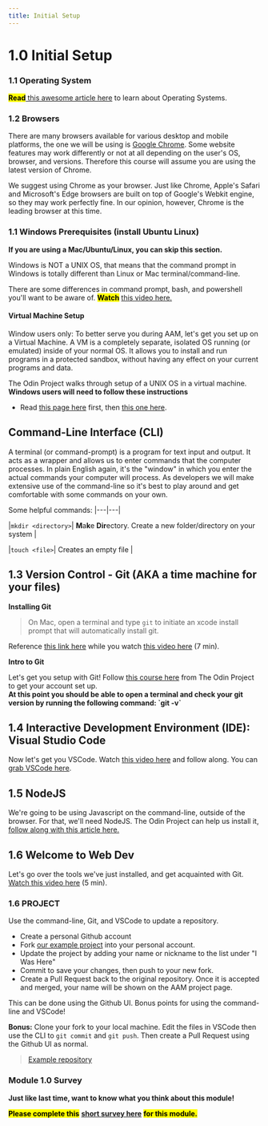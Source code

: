 ```yaml
---
title: Initial Setup
---
```


# 1.0 Initial Setup

### 1.1 Operating System

<mark>**Read**</mark>[ this awesome article here](https://edu.gcfglobal.org/en/computerbasics/understanding-operating-systems/1/) to learn about Operating Systems.

### 1.2 Browsers

There are many browsers available for various desktop and mobile platforms, the one we will be using is [Google Chrome](https://www.google.com/chrome/). Some website features may work differently or not at all depending on the user's OS, browser, and versions. Therefore this course will assume you are using the latest version of Chrome.

We suggest using Chrome as your browser. Just like Chrome, Apple's Safari and Microsoft's Edge browsers are built on top of Google's Webkit engine, so they may work perfectly fine. In our opinion, however, Chrome is the leading browser at this time.

### 1.1 Windows Prerequisites (install Ubuntu Linux)

**If you are using a Mac/Ubuntu/Linux, you can skip this section.**

Windows is NOT a UNIX OS, that means that the command prompt in Windows is totally different than Linux or Mac terminal/command-line.

There are some differences in command prompt, bash, and powershell you'll want to be aware of. <mark>**Watch**</mark> [this video here.](https://www.youtube.com/watch?v=nahtw_csB5w)

#### Virtual Machine Setup

Window users only: To better serve you during AAM, let's get you set up on a Virtual Machine. A VM is a completely separate, isolated OS running (or emulated) inside of your normal OS. It allows you to install and run programs in a protected sandbox, without having any effect on your current programs and data.

The Odin Project walks through setup of a UNIX OS in a virtual machine. **Windows users will need to follow these instructions**

- Read [this page here](https://www.theodinproject.com/lessons/foundations-installation-overview) first, then [this one here](https://www.theodinproject.com/lessons/foundations-installations).

## Command-Line Interface (CLI)

A terminal (or command-prompt) is a program for text input and output. It acts as a wrapper and allows us to enter commands that the computer processes. In plain English again, it's the "window" in which you enter the actual commands your computer will process. As developers we will make extensive use of the command-line so it's best to play around and get comfortable with some commands on your own.

Some helpful commands: |---|---|

|`mkdir <directory>`| **M**a**k**e **Dir**ectory. Create a new folder/directory on your system |

|`touch <file>`| Creates an empty file |

## 1.3 Version Control - Git (AKA a time machine for your files)

**Installing Git**

> On Mac, open a terminal and type `git` to initiate an xcode install prompt that will automatically install git.

Reference [this link here](https://git-scm.com/downloads) while you watch [this video here](https://www.youtube.com/watch?v=N-SKiqoHBnY) (7 min).

**Intro to Git**

Let's get you setup with Git! Follow [this course here](https://www.theodinproject.com/lessons/foundations-git-basics) from The Odin Project to get your account set up.\
**At this point you should be able to open a terminal and check your git version by running the following command: \`git -v\`**

## 1.4 Interactive Development Environment (IDE): Visual Studio Code

Now let's get you VSCode. Watch [this video here](https://code.visualstudio.com/docs/introvideos/basics) and follow along. You can [grab VSCode here](https://vscode.dev/).

## 1.5 NodeJS

We're going to be using Javascript on the command-line, outside of the browser. For that, we'll need NodeJS. The Odin Project can help us install it, [follow along with this article here.](https://www.theodinproject.com/lessons/foundations-installing-node-js)

## 1.6 Welcome to Web Dev

Let's go over the tools we've just installed, and get acquainted with Git. [Watch this video here](https://www.youtube.com/watch?v=HfTXHrWMGVY) (5 min).

### 1.6 PROJECT

Use the command-line, Git, and VSCode to update a repository.

- Create a personal Github account
- Fork [our example project](https://github.com/AAM-Institute/project-001) into your personal account.
- Update the project by adding your name or nickname to the list under "I Was Here"
- Commit to save your changes, then push to your new fork.
- Create a Pull Request back to the original repository. Once it is accepted and merged, your name will be shown on the AAM project page.

This can be done using the Github UI. Bonus points for using the command-line and VSCode!

**Bonus:** Clone your fork to your local machine. Edit the files in VSCode then use the CLI to `git commit` and `git push`. Then create a Pull Request using the Github UI as normal.

> [Example repository](https://github.com/AAM-Institute/project-001)

### Module 1.0 Survey

**Just like last time, want to know what you think about this module!**

<mark>**Please complete this**</mark> [**short survey here**](https://docs.google.com/forms/d/e/1FAIpQLSczM5DwiahZeFhkUoieNQ7xDSMzibc8Q4jDKiTQ-O1beCM1Pg/viewform) <mark>**for this module.**</mark>
